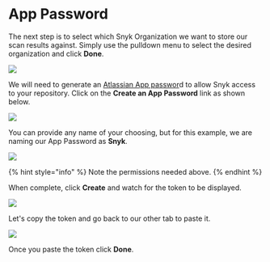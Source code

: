 # App Password

The next step is to select which Snyk Organization we want to store our scan results against. Simply use the pulldown menu to select the desired organization and click **Done**.

![](https://github.com/snyk/user-docs/tree/0874305e3aea1ea3c57b0398879776ac062b3479/.gitbook/assets/snyk-sec-09.png)

We will need to generate an [Atlassian App passwor](https://support.atlassian.com/bitbucket-cloud/docs/app-passwords/)d to allow Snyk access to your repository. Click on the **Create an App Password** link as shown below.

![](https://github.com/snyk/user-docs/tree/0874305e3aea1ea3c57b0398879776ac062b3479/.gitbook/assets/snyk-sec-10.png)

You can provide any name of your choosing, but for this example, we are naming our App Password as **Snyk**.

![](https://github.com/snyk/user-docs/tree/0874305e3aea1ea3c57b0398879776ac062b3479/.gitbook/assets/snyk-sec-11.png)

{% hint style="info" %}
Note the permissions needed above.
{% endhint %}

When complete, click **Create** and watch for the token to be displayed.

![](https://github.com/snyk/user-docs/tree/0874305e3aea1ea3c57b0398879776ac062b3479/.gitbook/assets/snyk-sec-12.png)

Let's copy the token and go back to our other tab to paste it.

![](https://github.com/snyk/user-docs/tree/0874305e3aea1ea3c57b0398879776ac062b3479/.gitbook/assets/snyk-sec-13.png)

Once you paste the token click **Done**.


